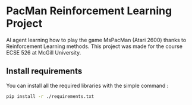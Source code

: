 # PacMan Reinforcement Learning Project

AI agent learning how to play the game MsPacMan (Atari 2600) thanks to Reinforcement Learning methods. This project was made for the course ECSE 526 at McGill University.

## Install requirements

You can install all the required libraries with the simple command :

```bash
pip install -r ./requirements.txt
```

